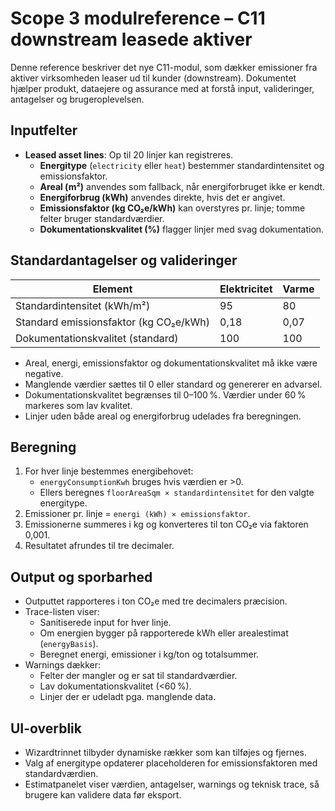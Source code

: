 # Scope 3 modulreference – C11 downstream leasede aktiver

Denne reference beskriver det nye C11-modul, som dækker emissioner fra aktiver virksomheden
leaser ud til kunder (downstream). Dokumentet hjælper produkt, dataejere og assurance med at
forstå input, valideringer, antagelser og brugeroplevelsen.

## Inputfelter
- **Leased asset lines**: Op til 20 linjer kan registreres.
  - **Energitype** (`electricity` eller `heat`) bestemmer standardintensitet og emissionsfaktor.
  - **Areal (m²)** anvendes som fallback, når energiforbruget ikke er kendt.
  - **Energiforbrug (kWh)** anvendes direkte, hvis det er angivet.
  - **Emissionsfaktor (kg CO₂e/kWh)** kan overstyres pr. linje; tomme felter bruger standardværdier.
  - **Dokumentationskvalitet (%)** flagger linjer med svag dokumentation.

## Standardantagelser og valideringer
| Element | Elektricitet | Varme |
| --- | --- | --- |
| Standardintensitet (kWh/m²) | 95 | 80 |
| Standard emissionsfaktor (kg CO₂e/kWh) | 0,18 | 0,07 |
| Dokumentationskvalitet (standard) | 100 | 100 |

- Areal, energi, emissionsfaktor og dokumentationskvalitet må ikke være negative.
- Manglende værdier sættes til 0 eller standard og genererer en advarsel.
- Dokumentationskvalitet begrænses til 0–100 %. Værdier under 60 % markeres som lav kvalitet.
- Linjer uden både areal og energiforbrug udelades fra beregningen.

## Beregning
1. For hver linje bestemmes energibehovet:
   - `energyConsumptionKwh` bruges hvis værdien er >0.
   - Ellers beregnes `floorAreaSqm × standardintensitet` for den valgte energitype.
2. Emissioner pr. linje = `energi (kWh) × emissionsfaktor`.
3. Emissionerne summeres i kg og konverteres til ton CO₂e via faktoren 0,001.
4. Resultatet afrundes til tre decimaler.

## Output og sporbarhed
- Outputtet rapporteres i ton CO₂e med tre decimalers præcision.
- Trace-listen viser:
  - Sanitiserede input for hver linje.
  - Om energien bygger på rapporterede kWh eller arealestimat (`energyBasis`).
  - Beregnet energi, emissioner i kg/ton og totalsummer.
- Warnings dækker:
  - Felter der mangler og er sat til standardværdier.
  - Lav dokumentationskvalitet (<60 %).
  - Linjer der er udeladt pga. manglende data.

## UI-overblik
- Wizardtrinnet tilbyder dynamiske rækker som kan tilføjes og fjernes.
- Valg af energitype opdaterer placeholderen for emissionsfaktoren med standardværdien.
- Estimatpanelet viser værdien, antagelser, warnings og teknisk trace, så brugere kan validere data før eksport.
